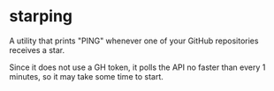 # starping

A utility that prints "PING" whenever one of your GitHub repositories receives a star.

Since it does not use a GH token, it polls the API no faster than every 1 minutes, so it may take some time to start.
